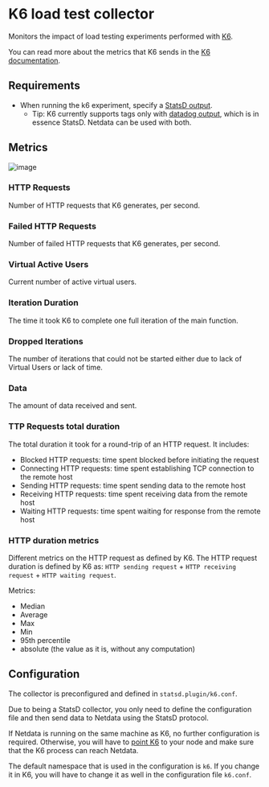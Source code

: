 <!--
title: "K6 load test monitoring with Netdata"
custom_edit_url: "https://github.com/netdata/netdata/edit/master/collectors/statsd.plugin/k6.md"
sidebar_label: "K6 Load Testing"
learn_status: "Published"
learn_rel_path: "Integrations/Monitor/apps"
-->

# K6 load test collector

Monitors the impact of load testing experiments performed with [K6](https://k6.io/).

You can read more about the metrics that K6 sends in the [K6 documentation](https://k6.io/docs/using-k6/metrics/). 

## Requirements

-   When running the k6 experiment, specify a [StatsD output](https://k6.io/docs/results-visualization/statsd/).
    -   Tip: K6 currently supports tags only with [datadog output](https://k6.io/docs/results-visualization/datadog/), which is in essence StatsD. Netdata can be used with both.

## Metrics

![image](https://user-images.githubusercontent.com/13405632/117691411-8a7baf00-b1c4-11eb-9d87-8e9e7214871f.png)


### HTTP Requests
 
Number of HTTP requests that K6 generates, per second.

### Failed HTTP Requests

Number of failed HTTP requests that K6 generates, per second.

### Virtual Active Users
Current number of active virtual users.

### Iteration Duration

The time it took K6 to complete one full iteration of the main function.

### Dropped Iterations

The number of iterations that could not be started either due to lack of Virtual Users or lack of time.

### Data

The amount of data received and sent.

### TTP Requests total duration
   
The total duration it took for a round-trip of an HTTP request. It includes:
- Blocked HTTP requests: time spent blocked before initiating the request
- Connecting HTTP requests: time spent establishing TCP connection to the remote host
- Sending HTTP requests: time spent sending data to the remote host
- Receiving HTTP requests: time spent receiving data from the remote host
- Waiting HTTP requests: time spent waiting for response from the remote host

### HTTP duration metrics

Different metrics on the HTTP request as defined by K6. The HTTP request duration is defined by K6 as: `HTTP sending request` + `HTTP receiving request` + `HTTP waiting request`. 

Metrics:
- Median
- Average
- Max
- Min
- 95th percentile
- absolute (the value as it is, without any computation)

## Configuration

The collector is preconfigured and defined in `statsd.plugin/k6.conf`.

Due to being a StatsD collector, you only need to define the configuration file and then send data to Netdata using the StatsD protocol.

If Netdata is running on the same machine as K6, no further configuration is required. Otherwise, you will have to [point K6](https://k6.io/docs/results-visualization/statsd/) to your node and make sure that the K6 process can reach Netdata.

The default namespace that is used in the configuration is `k6`. If you change it in K6, you will have to change it as well in the configuration file `k6.conf`. 
